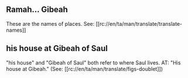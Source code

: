 ## Ramah... Gibeah ##

These are the names of places.  See: [[rc://en/ta/man/translate/translate-names]]

## his house at Gibeah of Saul ##

"his house" and "Gibeah of Saul" both refer to where Saul lives. AT: "His house at Gibeah." (See: [[rc://en/ta/man/translate/figs-doublet]])